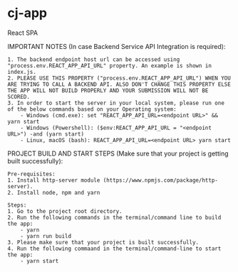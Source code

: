 # cj-app
React SPA


IMPORTANT NOTES (In case Backend Service API Integration is required):

    1. The backend endpoint host url can be accessed using "process.env.REACT_APP_API_URL" property. An example is shown in index.js.
    2. PLEASE USE THIS PROPERTY ("process.env.REACT_APP_API_URL") WHEN YOU ARE TRYING TO CALL A BACKEND API. ALSO DON'T CHANGE THIS PROPERTY ELSE THE APP WILL NOT BUILD PROPERLY AND YOUR SUBMISSION WILL NOT BE SCORED. 
    3. In order to start the server in your local system, please run one of the below commands based on your Operating system:
        - Windows (cmd.exe): set "REACT_APP_API_URL=<endpoint URL>" && yarn start
        - Windows (Powershell): ($env:REACT_APP_API_URL = "<endpoint URL>") -and (yarn start)
        - Linux, macOS (bash): REACT_APP_API_URL=<endpoint URL> yarn start     
        
PROJECT BUILD AND START STEPS (Make sure that your project is getting built successfully):

    Pre-requisites:
    1. Install http-server module (https://www.npmjs.com/package/http-server).
    2. Install node, npm and yarn

    Steps:
    1. Go to the project root directory.
    2. Run the following commands in the terminal/command line to build the app:
        - yarn
        - yarn run build
    3. Please make sure that your project is built successfully.
    4. Run the following commaand in the terminal/command-line to start the app:
        - yarn start

